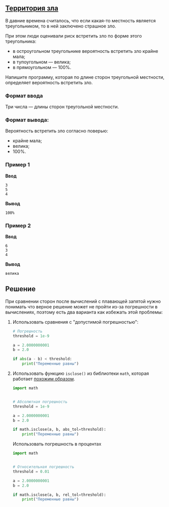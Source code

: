 ## [Территория зла](../../../solutions/2.2/22_r.py)

В давние времена считалось, что если какая-то местность является треугольником, то в ней заключено страшное зло.

При этом люди оценивали риск встретить зло по форме этого треугольника:

- в остроугольном треугольнике вероятность встретить зло крайне мала;
- в тупоугольном — велика;
- в прямоугольном — 100%.

Напишите программу, которая по длине сторон треугольной местности, определяет вероятность встретить зло.

### Формат ввода

Три числа — длины сторон треугольной местности.

### Формат вывода:

Вероятность встретить зло согласно поверью:

- крайне мала;
- велика;
- 100%.

### Пример 1

__Ввод__
```plaintext
3
5
4
```

__Вывод__
```plaintext
100%
```

### Пример 2

__Ввод__
```plaintext
6
3
4
```

__Вывод__
```plaintext
велика
```

## Решение

При сравнении сторон после вычислений с плавающей запятой нужно понимать что верное решение может не пройти из-за погрешности в вычислениях, поэтому есть два варианта как избежать этой проблемы:

1. Использовать сравнения с "допустимой погрешностью":
    ```python
    # Погрешность
    threshold = 1e-9

    a = 2.0000000001
    b = 2.0

    if abs(a - b) < threshold:
        print("Переменные равны")
    ```
2. Использовать функцию `isclose()` из библиотеки `math`, которая работает [похожим образом](https://docs.python.org/3/library/math.html#math.isclose).

    ```python
    import math


    # Абсолютная погрешность
    threshold = 1e-9

    a = 2.0000000001
    b = 2.0

    if math.isclose(a, b, abs_tol=threshold):
        print("Переменные равны")
    ```

    Использовать погрешность в процентах
    
    ```python
    import math


    # Относительная погрешность
    threshold = 0.01

    a = 2.0000000001
    b = 2.0

    if math.isclose(a, b, rel_tol=threshold):
        print("Переменные равны")
    ```